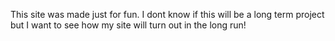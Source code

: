 This site was made just for fun. I dont know if this will be a long term project but I want to see how my site will turn out in the long run!
